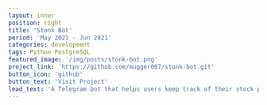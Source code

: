 ```yaml
---
layout: inner
position: right
title: 'Stonk Bot'
period: 'May 2021 - Jun 2021'
categories: development
tags: Python PostgreSQL
featured_image: '/img/posts/stonk-bot.png'
project_link: 'https://github.com/mugger007/stonk-bot.git'
button_icon: 'github'
button_text: 'Visit Project'
lead_text: 'A Telegram bot that helps users keep track of their stock portfolio with daily notifications, news and technical analysis.'
---
```

